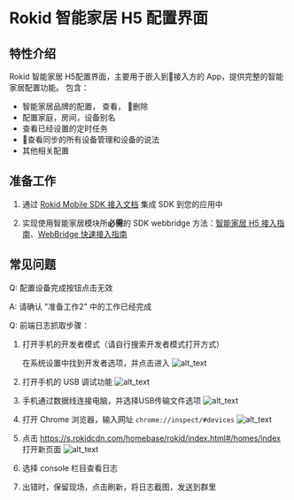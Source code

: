 # Rokid 智能家居 H5 配置界面

## 特性介绍

Rokid 智能家居 H5配置界面，主要用于嵌入到接入方的 App，提供完整的智能家居配置功能。 包含：

- 智能家居品牌的配置， 查看， 删除
- 配置家庭，房间，设备别名
- 查看已经设置的定时任务
- 查看同步的所有设备管理和设备的说法
- 其他相关配置

## 准备工作

1. 通过 [Rokid Mobile SDK 接入文档](https://rokid.github.io/mobile-sdk-android-docs/) 集成 SDK 到您的应用中

2. 实现使用智能家居模块所**必需**的 SDK webbridge 方法：[智能家居 H5 接入指南](https://rokid.github.io/mobile-sdk-android-docs/res/skill/homebase.html)、[WebBridge 快速接入指南](https://rokid.github.io/mobile-sdk-android-docs/res/71_use_bridge.html)


## 常见问题

Q: 配置设备完成按钮点击无效

A: 请确认 "准备工作2" 中的工作已经完成

Q: 前端日志抓取步骤：


1. 打开手机的开发者模式（请自行搜索开发者模式打开方式）

	在系统设置中找到开发者选项，并点击进入
    ![alt_text](https://s.rokidcdn.com/homebase/upload/Byn5u506m.png "image_tooltip")




2. 打开手机的 USB 调试功能
![alt_text](https://s.rokidcdn.com/homebase/upload/B1qpOcApX.jpeg "image_tooltip")
3. 手机通过数据线连接电脑，并选择USB传输文件选项
![alt_text](https://s.rokidcdn.com/homebase/upload/S1VlK9R6X.png "image_tooltip")
4. 打开 Chrome 浏览器，输入网址 `chrome://inspect/#devices`
![alt_text](https://s.rokidcdn.com/homebase/upload/Syf7FcRaQ.png "image_tooltip")

5. 点击 https://s.rokidcdn.com/homebase/rokid/index.html#/homes/index 打开新页面
![alt_text](https://s.rokidcdn.com/homebase/upload/ryx2BF9AaQ.png "image_tooltip")

6. 选择 console 栏目查看日志
7. 出错时，保留现场，点击刷新，将日志截图，发送到群里
